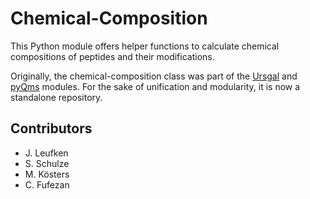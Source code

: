 Chemical-Composition
====================

This Python module offers helper functions to calculate chemical compositions
of peptides and their modifications.

Originally, the chemical-composition class was part of the [Ursgal](https://github.com/ursgal/ursgal) 
and [pyQms](https://github.com/pyQms/pyqms) modules.
For the sake of unification and modularity, it is now a standalone repository.

Contributors
------------

* J. Leufken
* S. Schulze
* M. Kösters
* C. Fufezan

